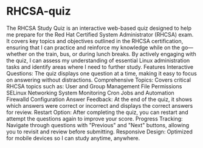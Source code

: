 # RHCSA-quiz
The RHCSA Study Quiz is an interactive web-based quiz designed to help me prepare for the Red Hat Certified System Administrator (RHCSA) exam. It covers key topics and objectives outlined in the RHCSA certification, ensuring that I can practice and reinforce my knowledge while on the go—whether on the train, bus, or during lunch breaks. By actively engaging with the quiz, I can assess my understanding of essential Linux administration tasks and identify areas where I need to further study.
Features
Interactive Questions: The quiz displays one question at a time, making it easy to focus on answering without distractions.
Comprehensive Topics: Covers critical RHCSA topics such as:
User and Group Management
File Permissions
SELinux
Networking
System Monitoring
Cron Jobs and Automation
Firewalld Configuration
Answer Feedback: At the end of the quiz, it shows which answers were correct or incorrect and displays the correct answers for review.
Restart Option: After completing the quiz, you can restart and attempt the questions again to improve your score.
Progress Tracking: Navigate through questions with "Previous" and "Next" buttons, allowing you to revisit and review before submitting.
Responsive Design: Optimized for mobile devices so I can study anytime, anywhere.
